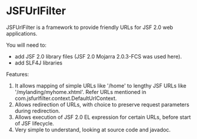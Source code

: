 JSFUrlFilter
============

JSFUrlFilter is a framework to provide friendly URLs for JSF 2.0 web applications. 

You will need to:
- add JSF 2.0 library files (JSF 2.0 Mojarra 2.0.3-FCS was used here).
- add SLF4J libraries

Features:<br/>
<ol>
<li>It allows mapping of simple URLs like '/home' to lengthy JSF URLs like '/mylanding/myhome.xhtml'. Refer URLs mentioned in com.jsfurlfilter.context.DefaultUrlContext.</li>
<li>Allows redirection of URLs, with choice to preserve request parameters during redirection.</li>
<li>Allows execution of JSF 2.0 EL expression for certain URLs, before start of JSF lifecycle.</li>
<li>Very simple to understand, looking at source code and javadoc.</li>
</ol>